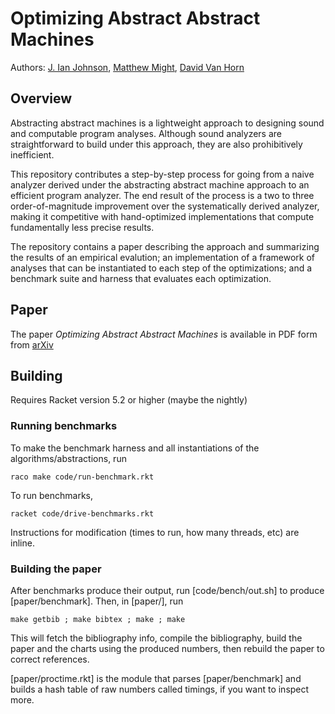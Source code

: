 Optimizing Abstract Abstract Machines
=====================================

Authors: [J. Ian Johnson](http://www.ccs.neu.edu/home/ianj/),
[Matthew Might](http://matt.might.net/), 
[David Van Horn](http://www.ccs.neu.edu/home/dvanhorn/)

Overview
--------

Abstracting abstract machines is a lightweight approach to designing
sound and computable program analyses. Although sound analyzers are
straightforward to build under this approach, they are also
prohibitively inefficient.

This repository contributes a step-by-step process for going from a
naive analyzer derived under the abstracting abstract machine approach
to an efficient program analyzer. The end result of the process is a
two to three order-of-magnitude improvement over the systematically
derived analyzer, making it competitive with hand-optimized
implementations that compute fundamentally less precise results.

The repository contains a paper describing the approach and
summarizing the results of an empirical evalution; an implementation
of a framework of analyses that can be instantiated to each step of
the optimizations; and a benchmark suite and harness that evaluates
each optimization.

Paper
-----

The paper _Optimizing Abstract Abstract Machines_ is available in PDF
form from [arXiv](http://arxiv.org/abs/1211.3722)

Building
--------

Requires Racket version 5.2 or higher (maybe the nightly)

### Running benchmarks

To make the benchmark harness and all instantiations of
the algorithms/abstractions, run

    raco make code/run-benchmark.rkt

To run benchmarks,

    racket code/drive-benchmarks.rkt

Instructions for modification (times to run, how many threads, etc)
are inline.

### Building the paper

After benchmarks produce their output, run [code/bench/out.sh] to
produce [paper/benchmark].  Then, in [paper/], run

    make getbib ; make bibtex ; make ; make

This will fetch the bibliography info, compile the bibliography, build
the paper and the charts using the produced numbers, then rebuild the
paper to correct references.

[paper/proctime.rkt] is the module that parses [paper/benchmark] and
builds a hash table of raw numbers called timings, if you want to
inspect more.
